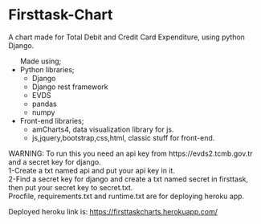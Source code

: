 # Firsttask-Chart
A chart made for Total Debit and Credit Card Expenditure, using python Django.
<ul>
 Made using;
 <li>Python libraries;
   <ul>
      <li>
         Django
      </li>
      <li>
         Django rest framework
      </li>
      <li>
         EVDS
      </li>
      <li>
         pandas
      </li>
      <li>
          numpy
      </li>
    </ul></li>
 <li>
  Front-end libraries;
  <ul>
   <li>amCharts4, data visualization library for js.</li>
   <li>js,jquery,bootstrap,css,html, classic stuff for front-end.</li>
</ul>
 </li>
</ul>
WARNING: To run this you need an api key from https://evds2.tcmb.gov.tr and a secret key for django.
<br/>
1-Create a txt named api and put your api key in it.<br/>
2-Find a secret key for django and create a txt named secret in firsttask, then put your secret key to secret.txt.<br/>
Procfile, requirements.txt and runtime.txt are for deploying heroku app.<br/>

Deployed heroku link is: https://firsttaskcharts.herokuapp.com/
